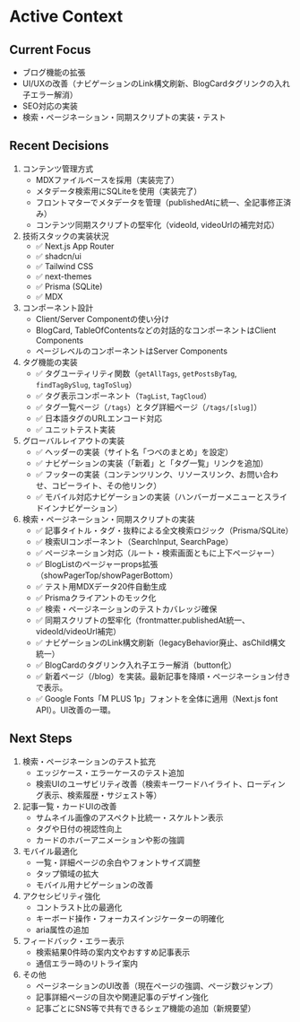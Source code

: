 # Active Context

## Current Focus
- ブログ機能の拡張
- UI/UXの改善（ナビゲーションのLink構文刷新、BlogCardタグリンクの入れ子エラー解消）
- SEO対応の実装
- 検索・ページネーション・同期スクリプトの実装・テスト

## Recent Decisions
1. コンテンツ管理方式
   - MDXファイルベースを採用（実装完了）
   - メタデータ検索用にSQLiteを使用（実装完了）
   - フロントマターでメタデータを管理（publishedAtに統一、全記事修正済み）
   - コンテンツ同期スクリプトの堅牢化（videoId, videoUrlの補完対応）
2. 技術スタックの実装状況
   - ✅ Next.js App Router
   - ✅ shadcn/ui
   - ✅ Tailwind CSS
   - ✅ next-themes
   - ✅ Prisma (SQLite)
   - ✅ MDX
3. コンポーネント設計
   - Client/Server Componentの使い分け
   - BlogCard, TableOfContentsなどの対話的なコンポーネントはClient Components
   - ページレベルのコンポーネントはServer Components
4. タグ機能の実装
   - ✅ タグユーティリティ関数（`getAllTags`, `getPostsByTag`, `findTagBySlug`, `tagToSlug`）
   - ✅ タグ表示コンポーネント（`TagList`, `TagCloud`）
   - ✅ タグ一覧ページ（`/tags`）とタグ詳細ページ（`/tags/[slug]`）
   - ✅ 日本語タグのURLエンコード対応
   - ✅ ユニットテスト実装
5. グローバルレイアウトの実装
   - ✅ ヘッダーの実装（サイト名「つべのまとめ」を設定）
   - ✅ ナビゲーションの実装（「新着」と「タグ一覧」リンクを追加）
   - ✅ フッターの実装（コンテンツリンク、リソースリンク、お問い合わせ、コピーライト、その他リンク）
   - ✅ モバイル対応ナビゲーションの実装（ハンバーガーメニューとスライドインナビゲーション）
6. 検索・ページネーション・同期スクリプトの実装
   - ✅ 記事タイトル・タグ・抜粋による全文検索ロジック（Prisma/SQLite）
   - ✅ 検索UIコンポーネント（SearchInput, SearchPage）
   - ✅ ページネーション対応（ルート・検索画面ともに上下ページャー）
   - ✅ BlogListのページャーprops拡張（showPagerTop/showPagerBottom）
   - ✅ テスト用MDXデータ20件自動生成
   - ✅ Prismaクライアントのモック化
   - ✅ 検索・ページネーションのテストカバレッジ確保
   - ✅ 同期スクリプトの堅牢化（frontmatter.publishedAt統一、videoId/videoUrl補完）
   - ✅ ナビゲーションのLink構文刷新（legacyBehavior廃止、asChild構文統一）
   - ✅ BlogCardのタグリンク入れ子エラー解消（button化）
   - ✅ 新着ページ（/blog）を実装。最新記事を降順・ページネーション付きで表示。
   - ✅ Google Fonts「M PLUS 1p」フォントを全体に適用（Next.js font API）。UI改善の一環。

## Next Steps
1. 検索・ページネーションのテスト拡充
   - エッジケース・エラーケースのテスト追加
   - 検索UIのユーザビリティ改善（検索キーワードハイライト、ローディング表示、検索履歴・サジェスト等）
2. 記事一覧・カードUIの改善
   - サムネイル画像のアスペクト比統一・スケルトン表示
   - タグや日付の視認性向上
   - カードのホバーアニメーションや影の強調
3. モバイル最適化
   - 一覧・詳細ページの余白やフォントサイズ調整
   - タップ領域の拡大
   - モバイル用ナビゲーションの改善
4. アクセシビリティ強化
   - コントラスト比の最適化
   - キーボード操作・フォーカスインジケーターの明確化
   - aria属性の追加
5. フィードバック・エラー表示
   - 検索結果0件時の案内文やおすすめ記事表示
   - 通信エラー時のリトライ案内
6. その他
   - ページネーションのUI改善（現在ページの強調、ページ数ジャンプ）
   - 記事詳細ページの目次や関連記事のデザイン強化
   - 記事ごとにSNS等で共有できるシェア機能の追加（新規要望）